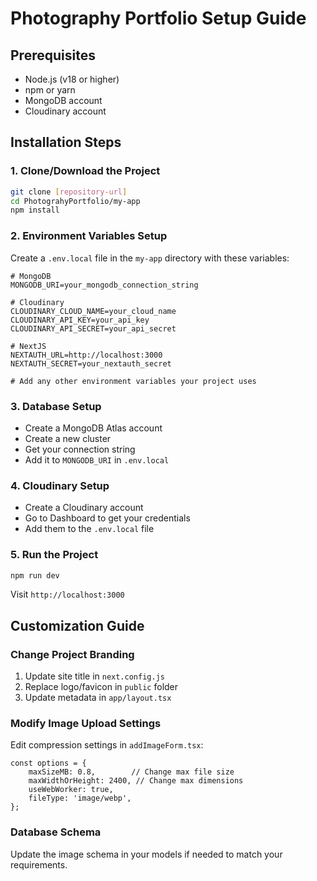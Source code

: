 # Photography Portfolio Setup Guide

## Prerequisites
- Node.js (v18 or higher)
- npm or yarn
- MongoDB account
- Cloudinary account

## Installation Steps

### 1. Clone/Download the Project
```bash
git clone [repository-url]
cd PhotograhyPortfolio/my-app
npm install
```

### 2. Environment Variables Setup
Create a `.env.local` file in the `my-app` directory with these variables:

```env
# MongoDB
MONGODB_URI=your_mongodb_connection_string

# Cloudinary
CLOUDINARY_CLOUD_NAME=your_cloud_name
CLOUDINARY_API_KEY=your_api_key
CLOUDINARY_API_SECRET=your_api_secret

# NextJS
NEXTAUTH_URL=http://localhost:3000
NEXTAUTH_SECRET=your_nextauth_secret

# Add any other environment variables your project uses
```

### 3. Database Setup
- Create a MongoDB Atlas account
- Create a new cluster
- Get your connection string
- Add it to `MONGODB_URI` in `.env.local`

### 4. Cloudinary Setup
- Create a Cloudinary account
- Go to Dashboard to get your credentials
- Add them to the `.env.local` file

### 5. Run the Project
```bash
npm run dev
```

Visit `http://localhost:3000`

## Customization Guide

### Change Project Branding
1. Update site title in `next.config.js`
2. Replace logo/favicon in `public` folder
3. Update metadata in `app/layout.tsx`

### Modify Image Upload Settings
Edit compression settings in `addImageForm.tsx`:
```tsx
const options = {
    maxSizeMB: 0.8,        // Change max file size
    maxWidthOrHeight: 2400, // Change max dimensions
    useWebWorker: true,
    fileType: 'image/webp',
};
```

### Database Schema
Update the image schema in your models if needed to match your requirements.